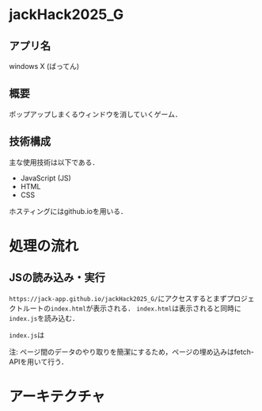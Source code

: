# jackHack2025_G

## アプリ名
windows X (ばってん)

## 概要
ポップアップしまくるウィンドウを消していくゲーム．

## 技術構成

主な使用技術は以下である．
- JavaScript (JS)
- HTML
- CSS

ホスティングにはgithub.ioを用いる．

# 処理の流れ

## JSの読み込み・実行
`https://jack-app.github.io/jackHack2025_G/`にアクセスするとまずプロジェクトルートの`index.html`が表示される．
`index.html`は表示されると同時に`index.js`を読み込む．

`index.js`は

注: ページ間のデータのやり取りを簡潔にするため，ページの埋め込みはfetch-APIを用いて行う．

# アーキテクチャ

